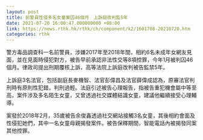 ```yaml
---
layout: post
title: 前警員性侵多名女童案囚46個月　上訴庭改判監5年
date: 2021-07-20 16:00:47.000000000 +08:00
link: https://news.rthk.hk/rthk/ch/component/k2/1601708-20210720.htm
categories: rthk
---
```


警方毒品調查科一名前警員，涉嫌2017年至2018年間，相約6名未成年女網友見面，並在見面時侵犯對方，被告早前承認非法性交等8項控罪，今年1月被判囚46個月。律政司提出刑期覆核上訴，高等法院上訴庭改判被告監禁5年。

上訴庭3名法官，包括副庭長麥機智、法官彭偉昌及法官薛偉成認為，原審法官判刑時有原則性犯錯，判刑過輕。法庭引述被告心理報告，指被告重犯機會屬中等至高，案件涉及多名陌生女童，又曾透過社交媒體結識女童，建議他繼續接受心理輔導。

案發於2018年2月，35歲被告余俊鑫透過社交網站接觸3名女童，其後相約會面及性侵犯她們，其中一名女童母親揭發案件。被告保釋期間，智能電話內被揭發同案其他控罪。
